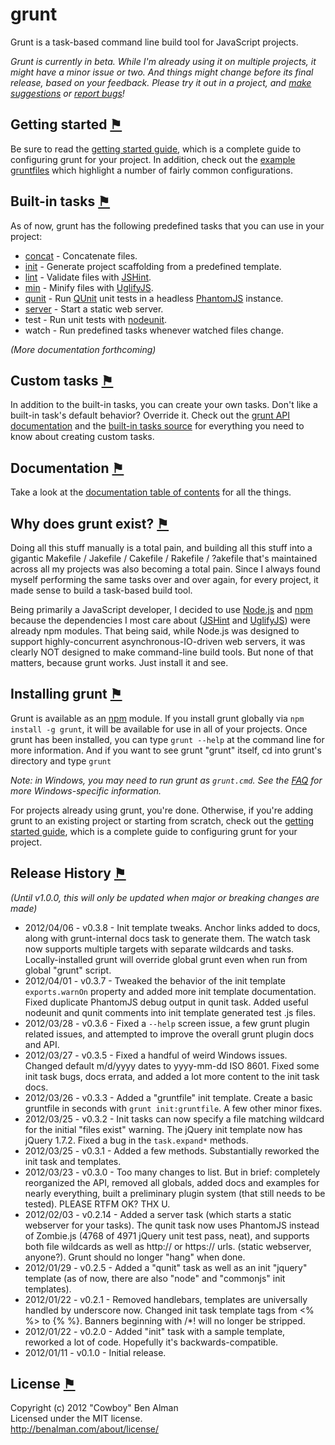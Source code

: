 # grunt
Grunt is a task-based command line build tool for JavaScript projects.

_Grunt is currently in beta. While I'm already using it on multiple projects, it might have a minor issue or two. And things might change before its final release, based on your feedback. Please try it out in a project, and [make suggestions][issues] or [report bugs][issues]!_

## Getting started <a name="getting-started" href="#getting-started" title="Link to this section">⚑</a>
Be sure to read the [getting started guide](/cowboy/grunt/blob/master/docs/getting_started.md), which is a complete guide to configuring grunt for your project. In addition, check out the [example gruntfiles](/cowboy/grunt/blob/master/docs/example_gruntfiles.md) which highlight a number of fairly common configurations.

## Built-in tasks <a name="built-in-tasks" href="#built-in-tasks" title="Link to this section">⚑</a>
As of now, grunt has the following predefined tasks that you can use in your project:

* [concat](/cowboy/grunt/blob/master/docs/task_concat.md) - Concatenate files.
* [init](/cowboy/grunt/blob/master/docs/task_init.md) - Generate project scaffolding from a predefined template.
* [lint](/cowboy/grunt/blob/master/docs/task_lint.md) - Validate files with [JSHint][jshint].
* [min](/cowboy/grunt/blob/master/docs/task_min.md) - Minify files with [UglifyJS][uglify].
* [qunit](/cowboy/grunt/blob/master/docs/task_qunit.md) - Run [QUnit][qunit] unit tests in a headless [PhantomJS][phantom] instance.
* [server](/cowboy/grunt/blob/master/docs/task_server.md) - Start a static web server.
* test - Run unit tests with [nodeunit][nodeunit].
* watch - Run predefined tasks whenever watched files change.

_(More documentation forthcoming)_

## Custom tasks <a name="custom-tasks" href="#custom-tasks" title="Link to this section">⚑</a>
In addition to the built-in tasks, you can create your own tasks. Don't like a built-in task's default behavior? Override it. Check out the [grunt API documentation](/cowboy/grunt/blob/master/docs/api.md) and the [built-in tasks source](/cowboy/grunt/blob/master/tasks) for everything you need to know about creating custom tasks.

## Documentation <a name="documentation" href="#documentation" title="Link to this section">⚑</a>
Take a look at the [documentation table of contents][docs] for all the things.

## Why does grunt exist? <a name="why-does-grunt-exist" href="#why-does-grunt-exist" title="Link to this section">⚑</a>
Doing all this stuff manually is a total pain, and building all this stuff into a gigantic Makefile / Jakefile / Cakefile / Rakefile / ?akefile that's maintained across all my projects was also becoming a total pain. Since I always found myself performing the same tasks over and over again, for every project, it made sense to build a task-based build tool.

Being primarily a JavaScript developer, I decided to use [Node.js][node] and [npm][npm] because the dependencies I most care about ([JSHint][jshint] and [UglifyJS][uglify]) were already npm modules. That being said, while Node.js was designed to support highly-concurrent asynchronous-IO-driven web servers, it was clearly NOT designed to make command-line build tools. But none of that matters, because grunt works. Just install it and see.

## Installing grunt <a name="installing-grunt" href="#installing-grunt" title="Link to this section">⚑</a>

Grunt is available as an [npm][npm] module. If you install grunt globally via `npm install -g grunt`, it will be available for use in all of your projects. Once grunt has been installed, you can type `grunt --help` at the command line for more information. And if you want to see grunt "grunt" itself, cd into grunt's directory and type `grunt`

_Note: in Windows, you may need to run grunt as `grunt.cmd`. See the [FAQ](/cowboy/grunt/blob/master/docs/faq.md) for more Windows-specific information._

For projects already using grunt, you're done. Otherwise, if you're adding grunt to an existing project or starting from scratch, check out the [getting started guide](/cowboy/grunt/blob/master/docs/getting_started.md), which is a complete guide to configuring grunt for your project.

## Release History <a name="release-history" href="#release-history" title="Link to this section">⚑</a>
_(Until v1.0.0, this will only be updated when major or breaking changes are made)_

* 2012/04/06 - v0.3.8 - Init template tweaks. Anchor links added to docs, along with grunt-internal docs task to generate them. The watch task now supports multiple targets with separate wildcards and tasks. Locally-installed grunt will override global grunt even when run from global "grunt" script.
* 2012/04/01 - v0.3.7 - Tweaked the behavior of the init template `exports.warnOn` property and added more init template documentation. Fixed duplicate PhantomJS debug output in qunit task. Added useful nodeunit and qunit comments into init template generated test .js files.
* 2012/03/28 - v0.3.6 - Fixed a `--help` screen issue, a few grunt plugin related issues, and attempted to improve the overall grunt plugin docs and API.
* 2012/03/27 - v0.3.5 - Fixed a handful of weird Windows issues. Changed default m/d/yyyy dates to yyyy-mm-dd ISO 8601. Fixed some init task bugs, docs errata, and added a lot more content to the init task docs.
* 2012/03/26 - v0.3.3 - Added a "gruntfile" init template. Create a basic gruntfile in seconds with `grunt init:gruntfile`. A few other minor fixes.
* 2012/03/25 - v0.3.2 - Init tasks can now specify a file matching wildcard for the initial "files exist" warning. The jQuery init template now has jQuery 1.7.2. Fixed a bug in the `task.expand*` methods.
* 2012/03/25 - v0.3.1 - Added a few methods. Substantially reworked the init task and templates.
* 2012/03/23 - v0.3.0 - Too many changes to list. But in brief: completely reorganized the API, removed all globals, added docs and examples for nearly everything, built a preliminary plugin system (that still needs to be tested). PLEASE RTFM OK? THX U.
* 2012/02/03 - v0.2.14 - Added a server task (which starts a static webserver for your tasks). The qunit task now uses PhantomJS instead of Zombie.js (4768 of 4971 jQuery unit test pass, neat), and supports both file wildcards as well as http:// or https:// urls. (static webserver, anyone?). Grunt should no longer "hang" when done.
* 2012/01/29 - v0.2.5 - Added a "qunit" task as well as an init "jquery" template (as of now, there are also "node" and "commonjs" init templates).
* 2012/01/22 - v0.2.1 - Removed handlebars, templates are universally handled by underscore now. Changed init task template tags from <% %> to {% %}. Banners beginning with /*! will no longer be stripped.
* 2012/01/22 - v0.2.0 - Added "init" task with a sample template, reworked a lot of code. Hopefully it's backwards-compatible.
* 2012/01/11 - v0.1.0 - Initial release.

## License <a name="license" href="#license" title="Link to this section">⚑</a>
Copyright (c) 2012 "Cowboy" Ben Alman  
Licensed under the MIT license.  
<http://benalman.com/about/license/>


[docs]: /cowboy/grunt/blob/master/docs/toc.md
[docs-init]: /cowboy/grunt/blob/master/docs/task_init.md
[issues]: /cowboy/grunt/issues

[node]: http://nodejs.org/
[npm]: http://npmjs.org/
[jshint]: http://www.jshint.com/
[uglify]: https://github.com/mishoo/UglifyJS/
[nodeunit]: https://github.com/caolan/nodeunit
[qunit]: http://docs.jquery.com/QUnit
[phantom]: http://www.phantomjs.org/
